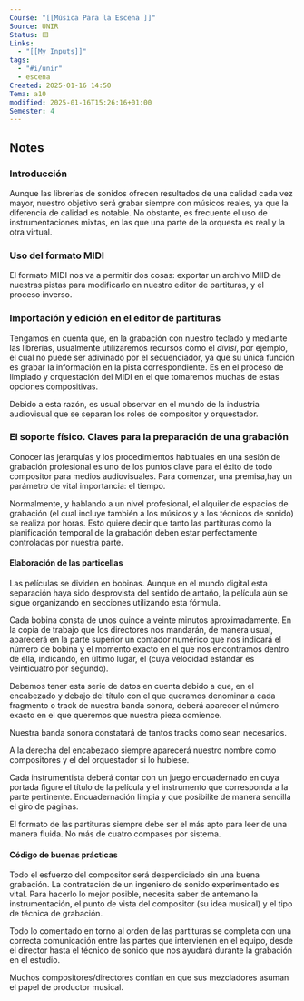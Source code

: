```yaml
---
Course: "[[Música Para la Escena ]]"
Source: UNIR
Status: 🟨
Links:
  - "[[My Inputs]]"
tags:
  - "#i/unir"
  - escena
Created: 2025-01-16 14:50
Tema: a10
modified: 2025-01-16T15:26:16+01:00
Semester: 4
---
```

## Notes

### Introducción

Aunque las librerías de sonidos ofrecen resultados de una calidad cada vez mayor, nuestro objetivo será grabar siempre con músicos reales, ya que la diferencia de calidad es notable. No obstante, es frecuente el uso de instrumentaciones mixtas, en las que una parte de la orquesta es real y la otra virtual.
### Uso del formato MIDI

El formato MIDI nos va a permitir dos cosas: exportar un archivo MIID de nuestras pistas para modificarlo en nuestro editor de partituras, y el proceso inverso.
### Importación y edición en el editor de partituras

Tengamos en cuenta que, en la grabación con nuestro teclado y mediante las librerías, usualmente utilizaremos recursos como el *divisi*, por ejemplo, el cual no puede ser adivinado por el secuenciador, ya que su única función es grabar la información en la pista correspondiente. Es en el proceso de limpiado y orquestación del MIDI en el que tomaremos muchas de estas opciones compositivas.

Debido a esta razón, es usual observar en el mundo de la industria audiovisual que se separan los roles de compositor y orquestador.

### El soporte físico. Claves para la preparación de una grabación

Conocer las jerarquías y los procedimientos habituales en una sesión de grabación profesional es uno de los puntos clave para el éxito de todo compositor para medios audiovisuales. Para comenzar, una premisa,hay un parámetro de vital importancia: el tiempo.

Normalmente, y hablando a un nivel profesional, el alquiler de espacios de grabación (el cual incluye también a los músicos y a los técnicos de sonido) se realiza por horas. Esto quiere decir que tanto las partituras como la planificación temporal de la grabación deben estar perfectamente controladas por nuestra parte.

#### Elaboración de las particellas

Las películas se dividen en bobinas. Aunque en el mundo digital esta separación haya sido desprovista del sentido de antaño, la película aún se sigue organizando en secciones utilizando esta fórmula.

Cada bobina consta de unos quince a veinte minutos aproximadamente. En la copia de trabajo que los directores nos mandarán, de manera usual, aparecerá en la parte superior un contador numérico que nos indicará el número de bobina y el momento exacto en el que nos encontramos dentro de ella, indicando, en último lugar, el (cuya velocidad estándar es veinticuatro por segundo).

Debemos tener esta serie de datos en cuenta debido a que, en el encabezado y debajo del título con el que queramos denominar a cada fragmento o track de nuestra banda sonora, deberá aparecer el número exacto en el que queremos que nuestra pieza comience.

Nuestra banda sonora constatará de tantos tracks como sean necesarios.

A la derecha del encabezado siempre aparecerá nuestro nombre como compositores y el del orquestador si lo hubiese.

Cada instrumentista deberá contar con un juego encuadernado en cuya portada figure el título de la película y el instrumento que corresponda a la parte pertinente. Encuadernación limpia y que posibilite de manera sencilla el giro de páginas.

El formato de las partituras siempre debe ser el más apto para leer de una manera fluida. No más de cuatro compases por sistema.

#### Código de buenas prácticas

Todo el esfuerzo del compositor será desperdiciado sin una buena grabación. La contratación de un ingeniero de sonido experimentado es vital. Para hacerlo lo mejor posible, necesita saber de antemano la instrumentación, el punto de vista del compositor (su idea musical) y el tipo de técnica de grabación.

Todo lo comentado en torno al orden de las partituras se completa con una correcta comunicación entre las partes que intervienen en el equipo, desde el director hasta el técnico de sonido que nos ayudará durante la grabación en el estudio.

Muchos compositores/directores confían en que sus mezcladores asuman el papel de productor musical.